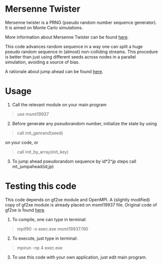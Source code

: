 # Mersenne Twister

Mersenne twister is a PRNG (pseudo random number sequence generator). It is aimed on Monte Carlo simulations.

More information about Mersenne Twister can be found [here](http://www.math.sci.hiroshima-u.ac.jp/~m-mat/MT/emt.html).

This code advances random sequence in a way one can split a huge pseudo random sequence in (almost) non-colliding
streams. This procedure is better than just using different seeds across nodes in a parallel simulation, avoiding
a source of bias.

A rationale about jump ahead can be found [here](http://www.math.sci.hiroshima-u.ac.jp/~m-mat/MT/JUMP/index.html).

# Usage

1) Call the relevant module on your main program

> use msmt19937

2) Before generate any pseudorandom number, initialize the state by using

> call init_genrand(seed)

on your code, or

> call init_by_array(init_key)

3) To jump ahead pseudorandom sequence by id*2^jp steps
call mt_jumpahead(id,jp)

# Testing this code

This code depends on gf2xe module and OpenMPI. A (slightly modified) copy of gf2xe module is already placed
on msmt19937 file. Original code of gf2xe is found [here](http://theo.phys.sci.hiroshima-u.ac.jp/~ishikawa/PRNG/mt_stream_en.html).

1) To compile, one can type in terminal:

> mpif90 -o exec.exe msmt19937.f90

2) To execute, just type in terminal:

> mpirun -np 4 exec.exe

3) To use this code with your own application, just edit main program.
